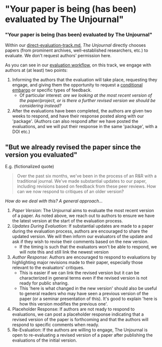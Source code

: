 # "Your paper is being (has been) evaluated by The Unjournal"

### "Your paper is being (has been) evaluated by The Unjournal"

Within our [direct-evaluation-track.md](../../policies-projects-evaluation-workflow/considering-projects/direct-evaluation-track.md "mention"), _The Unjournal_ directly chooses papers (from prominent archives, well-established researchers, etc.) to evaluate. We don't request authors' permission here.

As you can see in our [evaluation workflow](../../policies-projects-evaluation-workflow/mapping-evaluation-workflow.md), on this track, we engage with authors at (at least) two points:&#x20;

1. Informing the authors that the evaluation will take place, requesting they engage, and giving them the opportunity to request a [conditional embargo](./#conditional-embargo) or specific types of feedback.
   * &#x20;Of particular interest: _are we looking at the most recent version of the paper/project, or is there a further revised version we should be considering instead?_
2. After the evaluations have been completed, the authors are given two weeks to respond, and have their response posted along with our 'package'. (Authors can also respond after we have posted the evaluations, and we will put their response in the same 'package', with a DOI etc.)



## "But we already revised the paper since the version you evaluated"

E.g. (fictionalized quote)&#x20;

> Over the past six months, we've been in the process of an R\&R with a traditional journal. We've made substantial updates to our paper, including revisions based on feedback from these peer reviews. How can we now respond to critiques of an older version?&#x20;

_How do we deal with this? A general approach..._&#x20;

1. _Paper Version_: The Unjournal aims to evaluate the most recent version of a paper. As noted above, we reach out to authors to ensure we have the latest version at the start of the evaluation process.&#x20;
2. _Updates During Evaluation:_ If substantial updates are made to a paper during the evaluation process, authors are encouraged to share the updated version. We will then inform our evaluators of the update and ask if they wish to revise their comments based on the new version.&#x20;
   * If the timing is such that the evaluators won't be able to respond, we will note this and still link the newest version&#x20;
3. _Author Response_: Authors are encouraged to respond to evaluations by highlighting major revisions made to their paper, especially those relevant to the evaluators' critiques.&#x20;
   * This is easier if we can link the revised version but it can be characterized in general terms  even if the revised version is not ready for public sharing.
   * This 'here is what changed in the new version' should also be useful to general readers who may have seen a previous version of the paper (or a seminar presentation of this). It's good to explain 'here is how this version modifies the previous one'.
4. Placeholder Response: If authors are not ready to respond to evaluations, we can post a placeholder response indicating that a revised version of the paper is forthcoming and that the authors will respond to specific comments when ready.
5. Re-Evaluation: If the authors are willing to engage, The Unjournal is open to re-evaluating a revised version of a paper after publishing the evaluations of the initial version.&#x20;
